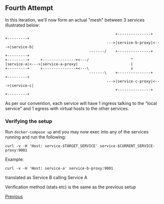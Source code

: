 ## Fourth Attempt

In this iteration, we'll now form an actual "mesh" between 3 services illustrated below:

```
                                                  +---------------+     +---------+
                                              --->|service-b-proxy|<--->|service-b|
                                      -------/    +---------------+     +---------+
+---------+     +---------------+<---/                   ^
|service-a|<--->|service-a-proxy|                        |
+---------+     +---------------+<---\                   v
                                      -------\    +---------------+     +---------+
                                              --->|service-c-proxy|<--->|service-c|
                                                  +---------------+     +---------+
```

As per our convention, each service will have 1 ingress talking to the "local service" and 1 egress with virtual hosts to the other services.

### Verifying the setup

Run `docker-compose up` and you may now exec into any of the services running and run the following:

`curl -v -H 'Host: service-$TARGET_SERVICE' service-$CURRENT_SERVICE-proxy:9001`

Example:

`curl -v -H 'Host: service-a' service-b-proxy:9001`

translated as Service B calling Service A

Verification method (stats etc) is the same as the previous setup

[Previous](https://github.com/teh-username/service-mesh-the-hard-way/tree/master/docker-compose/attempt-3)
